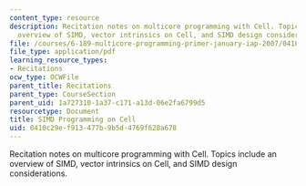 ```yaml
---
content_type: resource
description: Recitation notes on multicore programming with Cell. Topics include an
  overview of SIMD, vector intrinsics on Cell, and SIMD design considerations.
file: /courses/6-189-multicore-programming-primer-january-iap-2007/0410c29ef913477b9b5d4769f628a678_6189recitatn6.pdf
file_type: application/pdf
learning_resource_types:
- Recitations
ocw_type: OCWFile
parent_title: Recitations
parent_type: CourseSection
parent_uid: 1a727310-1a37-c171-a13d-06e2fa6799d5
resourcetype: Document
title: SIMD Programming on Cell
uid: 0410c29e-f913-477b-9b5d-4769f628a678
---
```

Recitation notes on multicore programming with Cell. Topics include an overview of SIMD, vector intrinsics on Cell, and SIMD design considerations.

